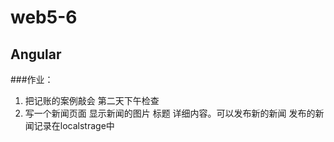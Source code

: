 # web5-6
## Angular
###作业：
1. 把记账的案例敲会 第二天下午检查
2. 写一个新闻页面 显示新闻的图片 标题 详细内容。可以发布新的新闻 发布的新闻记录在localstrage中



